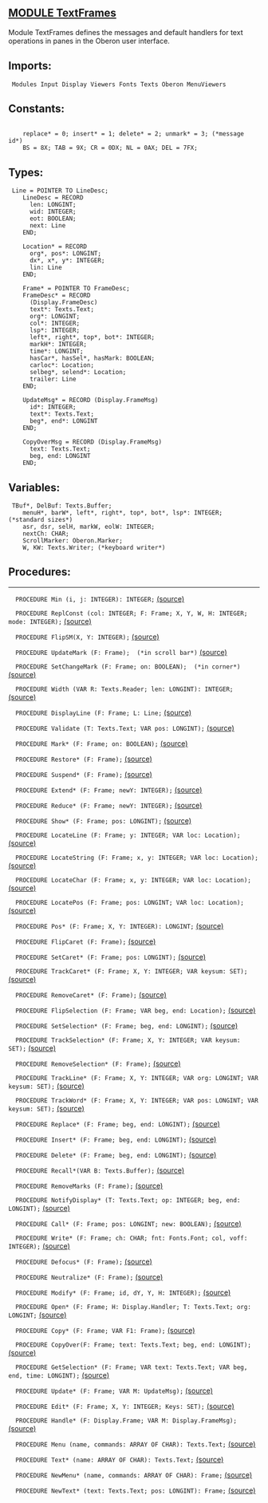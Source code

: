 
## [MODULE TextFrames](https://github.com/io-core/Edit/blob/main/TextFrames.Mod)
Module TextFrames defines the messages and default handlers for text operations in panes in the Oberon user interface.


  ## Imports:
` Modules Input Display Viewers Fonts Texts Oberon MenuViewers`

## Constants:
```
 
    replace* = 0; insert* = 1; delete* = 2; unmark* = 3; (*message id*)
    BS = 8X; TAB = 9X; CR = 0DX; NL = 0AX; DEL = 7FX;

```
## Types:
```
 Line = POINTER TO LineDesc;
    LineDesc = RECORD
      len: LONGINT;
      wid: INTEGER;
      eot: BOOLEAN;
      next: Line
    END;

    Location* = RECORD
      org*, pos*: LONGINT;
      dx*, x*, y*: INTEGER;
      lin: Line
    END;

    Frame* = POINTER TO FrameDesc;
    FrameDesc* = RECORD
      (Display.FrameDesc)
      text*: Texts.Text;
      org*: LONGINT;
      col*: INTEGER;
      lsp*: INTEGER;
      left*, right*, top*, bot*: INTEGER;
      markH*: INTEGER;
      time*: LONGINT;
      hasCar*, hasSel*, hasMark: BOOLEAN;
      carloc*: Location;
      selbeg*, selend*: Location;
      trailer: Line
    END;

    UpdateMsg* = RECORD (Display.FrameMsg)
      id*: INTEGER;
      text*: Texts.Text;
      beg*, end*: LONGINT
    END;

    CopyOverMsg = RECORD (Display.FrameMsg)
      text: Texts.Text;
      beg, end: LONGINT
    END;

```
## Variables:
```
 TBuf*, DelBuf: Texts.Buffer;
    menuH*, barW*, left*, right*, top*, bot*, lsp*: INTEGER; (*standard sizes*)
    asr, dsr, selH, markW, eolW: INTEGER;
    nextCh: CHAR;
    ScrollMarker: Oberon.Marker;
    W, KW: Texts.Writer; (*keyboard writer*)

```
## Procedures:
---

`  PROCEDURE Min (i, j: INTEGER): INTEGER;` [(source)](https://github.com/io-orig/System/blob/main/TextFrames.Mod#L60)


`  PROCEDURE ReplConst (col: INTEGER; F: Frame; X, Y, W, H: INTEGER; mode: INTEGER);` [(source)](https://github.com/io-orig/System/blob/main/TextFrames.Mod#L67)


`  PROCEDURE FlipSM(X, Y: INTEGER);` [(source)](https://github.com/io-orig/System/blob/main/TextFrames.Mod#L74)


`  PROCEDURE UpdateMark (F: Frame);  (*in scroll bar*)` [(source)](https://github.com/io-orig/System/blob/main/TextFrames.Mod#L86)


`  PROCEDURE SetChangeMark (F: Frame; on: BOOLEAN);  (*in corner*)` [(source)](https://github.com/io-orig/System/blob/main/TextFrames.Mod#L95)


`  PROCEDURE Width (VAR R: Texts.Reader; len: LONGINT): INTEGER;` [(source)](https://github.com/io-orig/System/blob/main/TextFrames.Mod#L104)


`  PROCEDURE DisplayLine (F: Frame; L: Line;` [(source)](https://github.com/io-orig/System/blob/main/TextFrames.Mod#L114)


`  PROCEDURE Validate (T: Texts.Text; VAR pos: LONGINT);` [(source)](https://github.com/io-orig/System/blob/main/TextFrames.Mod#L129)


`  PROCEDURE Mark* (F: Frame; on: BOOLEAN);` [(source)](https://github.com/io-orig/System/blob/main/TextFrames.Mod#L140)


`  PROCEDURE Restore* (F: Frame);` [(source)](https://github.com/io-orig/System/blob/main/TextFrames.Mod#L148)


`  PROCEDURE Suspend* (F: Frame);` [(source)](https://github.com/io-orig/System/blob/main/TextFrames.Mod#L167)


`  PROCEDURE Extend* (F: Frame; newY: INTEGER);` [(source)](https://github.com/io-orig/System/blob/main/TextFrames.Mod#L171)


`  PROCEDURE Reduce* (F: Frame; newY: INTEGER);` [(source)](https://github.com/io-orig/System/blob/main/TextFrames.Mod#L195)


`  PROCEDURE Show* (F: Frame; pos: LONGINT);` [(source)](https://github.com/io-orig/System/blob/main/TextFrames.Mod#L210)


`  PROCEDURE LocateLine (F: Frame; y: INTEGER; VAR loc: Location);` [(source)](https://github.com/io-orig/System/blob/main/TextFrames.Mod#L253)


`  PROCEDURE LocateString (F: Frame; x, y: INTEGER; VAR loc: Location);` [(source)](https://github.com/io-orig/System/blob/main/TextFrames.Mod#L262)


`  PROCEDURE LocateChar (F: Frame; x, y: INTEGER; VAR loc: Location);` [(source)](https://github.com/io-orig/System/blob/main/TextFrames.Mod#L291)


`  PROCEDURE LocatePos (F: Frame; pos: LONGINT; VAR loc: Location);` [(source)](https://github.com/io-orig/System/blob/main/TextFrames.Mod#L311)


`  PROCEDURE Pos* (F: Frame; X, Y: INTEGER): LONGINT;` [(source)](https://github.com/io-orig/System/blob/main/TextFrames.Mod#L326)


`  PROCEDURE FlipCaret (F: Frame);` [(source)](https://github.com/io-orig/System/blob/main/TextFrames.Mod#L331)


`  PROCEDURE SetCaret* (F: Frame; pos: LONGINT);` [(source)](https://github.com/io-orig/System/blob/main/TextFrames.Mod#L338)


`  PROCEDURE TrackCaret* (F: Frame; X, Y: INTEGER; VAR keysum: SET);` [(source)](https://github.com/io-orig/System/blob/main/TextFrames.Mod#L342)


`  PROCEDURE RemoveCaret* (F: Frame);` [(source)](https://github.com/io-orig/System/blob/main/TextFrames.Mod#L356)


`  PROCEDURE FlipSelection (F: Frame; VAR beg, end: Location);` [(source)](https://github.com/io-orig/System/blob/main/TextFrames.Mod#L360)


`  PROCEDURE SetSelection* (F: Frame; beg, end: LONGINT);` [(source)](https://github.com/io-orig/System/blob/main/TextFrames.Mod#L375)


`  PROCEDURE TrackSelection* (F: Frame; X, Y: INTEGER; VAR keysum: SET);` [(source)](https://github.com/io-orig/System/blob/main/TextFrames.Mod#L384)


`  PROCEDURE RemoveSelection* (F: Frame);` [(source)](https://github.com/io-orig/System/blob/main/TextFrames.Mod#L411)


`  PROCEDURE TrackLine* (F: Frame; X, Y: INTEGER; VAR org: LONGINT; VAR keysum: SET);` [(source)](https://github.com/io-orig/System/blob/main/TextFrames.Mod#L415)


`  PROCEDURE TrackWord* (F: Frame; X, Y: INTEGER; VAR pos: LONGINT; VAR keysum: SET);` [(source)](https://github.com/io-orig/System/blob/main/TextFrames.Mod#L438)


`  PROCEDURE Replace* (F: Frame; beg, end: LONGINT);` [(source)](https://github.com/io-orig/System/blob/main/TextFrames.Mod#L461)


`  PROCEDURE Insert* (F: Frame; beg, end: LONGINT);` [(source)](https://github.com/io-orig/System/blob/main/TextFrames.Mod#L487)


`  PROCEDURE Delete* (F: Frame; beg, end: LONGINT);` [(source)](https://github.com/io-orig/System/blob/main/TextFrames.Mod#L537)


`  PROCEDURE Recall*(VAR B: Texts.Buffer);` [(source)](https://github.com/io-orig/System/blob/main/TextFrames.Mod#L586)


`  PROCEDURE RemoveMarks (F: Frame);` [(source)](https://github.com/io-orig/System/blob/main/TextFrames.Mod#L592)


`  PROCEDURE NotifyDisplay* (T: Texts.Text; op: INTEGER; beg, end: LONGINT);` [(source)](https://github.com/io-orig/System/blob/main/TextFrames.Mod#L596)


`  PROCEDURE Call* (F: Frame; pos: LONGINT; new: BOOLEAN);` [(source)](https://github.com/io-orig/System/blob/main/TextFrames.Mod#L601)


`  PROCEDURE Write* (F: Frame; ch: CHAR; fnt: Fonts.Font; col, voff: INTEGER);` [(source)](https://github.com/io-orig/System/blob/main/TextFrames.Mod#L622)


`  PROCEDURE Defocus* (F: Frame);` [(source)](https://github.com/io-orig/System/blob/main/TextFrames.Mod#L647)


`  PROCEDURE Neutralize* (F: Frame);` [(source)](https://github.com/io-orig/System/blob/main/TextFrames.Mod#L651)


`  PROCEDURE Modify* (F: Frame; id, dY, Y, H: INTEGER);` [(source)](https://github.com/io-orig/System/blob/main/TextFrames.Mod#L655)


`  PROCEDURE Open* (F: Frame; H: Display.Handler; T: Texts.Text; org: LONGINT;` [(source)](https://github.com/io-orig/System/blob/main/TextFrames.Mod#L668)


`  PROCEDURE Copy* (F: Frame; VAR F1: Frame);` [(source)](https://github.com/io-orig/System/blob/main/TextFrames.Mod#L678)


`  PROCEDURE CopyOver(F: Frame; text: Texts.Text; beg, end: LONGINT);` [(source)](https://github.com/io-orig/System/blob/main/TextFrames.Mod#L683)


`  PROCEDURE GetSelection* (F: Frame; VAR text: Texts.Text; VAR beg, end, time: LONGINT);` [(source)](https://github.com/io-orig/System/blob/main/TextFrames.Mod#L693)


`  PROCEDURE Update* (F: Frame; VAR M: UpdateMsg);` [(source)](https://github.com/io-orig/System/blob/main/TextFrames.Mod#L705)


`  PROCEDURE Edit* (F: Frame; X, Y: INTEGER; Keys: SET);` [(source)](https://github.com/io-orig/System/blob/main/TextFrames.Mod#L715)


`  PROCEDURE Handle* (F: Display.Frame; VAR M: Display.FrameMsg);` [(source)](https://github.com/io-orig/System/blob/main/TextFrames.Mod#L799)


`  PROCEDURE Menu (name, commands: ARRAY OF CHAR): Texts.Text;` [(source)](https://github.com/io-orig/System/blob/main/TextFrames.Mod#L825)


`  PROCEDURE Text* (name: ARRAY OF CHAR): Texts.Text;` [(source)](https://github.com/io-orig/System/blob/main/TextFrames.Mod#L832)


`  PROCEDURE NewMenu* (name, commands: ARRAY OF CHAR): Frame;` [(source)](https://github.com/io-orig/System/blob/main/TextFrames.Mod#L837)


`  PROCEDURE NewText* (text: Texts.Text; pos: LONGINT): Frame;` [(source)](https://github.com/io-orig/System/blob/main/TextFrames.Mod#L843)

